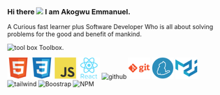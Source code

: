 ### Hi there  <img src='https://i.pinimg.com/originals/33/35/0a/33350a6314b66017370ada20437fff04.gif' width='30px' />   I am Akogwu Emmanuel.

 
 
A Curious fast learner plus Software Developer Who is all about solving problems for the good and benefit of mankind.



<img src='https://cutt.ly/ybL9x33'  alt='tool box' width='20' height='20' /> Toolbox.



<img src='https://raw.githubusercontent.com/devicons/devicon/7a4ca8aa871d6dca81691e018d31eed89cb70a76/icons/html5/html5-original.svg' alt='HTML5' height='50' width='50' /> <img src='https://raw.githubusercontent.com/devicons/devicon/7a4ca8aa871d6dca81691e018d31eed89cb70a76/icons/css3/css3-original.svg' alt='CSS3' height='50' width='50' /> <img src='https://raw.githubusercontent.com/devicons/devicon/7a4ca8aa871d6dca81691e018d31eed89cb70a76/icons/javascript/javascript-original.svg' alt='javascript' height='50' width='50' /> <img src='https://raw.githubusercontent.com/devicons/devicon/7a4ca8aa871d6dca81691e018d31eed89cb70a76/icons/react/react-original-wordmark.svg' alt='REACT' height='50' width='50' /> <img src='http://pngimg.com/uploads/github/github_PNG40.png' alt='github' height='50' width='50' /> <img src='https://raw.githubusercontent.com/devicons/devicon/7a4ca8aa871d6dca81691e018d31eed89cb70a76/icons/git/git-plain-wordmark.svg' alt='git' height='50' width='50' /> <img src='https://raw.githubusercontent.com/devicons/devicon/7a4ca8aa871d6dca81691e018d31eed89cb70a76/icons/yarn/yarn-original.svg' alt='yarn' height='50' width='50' /> <img src='https://raw.githubusercontent.com/devicons/devicon/7a4ca8aa871d6dca81691e018d31eed89cb70a76/icons/materialui/materialui-original.svg' alt='material UI' height='50' width='50' /> <img src='https://miro.medium.com/max/632/1*5QD8DKhOjRe-gcYjozlLNQ.png' alt='tailwind' height='50' width='50' /> <img src='https://camo.githubusercontent.com/8c8cd6fb9104edca5dcc83480ce23be35635c38db540f90a7e325dcae5a60281/68747470733a2f2f676574626f6f7473747261702e636f6d2f646f63732f342e312f6173736574732f696d672f626f6f7473747261702d737461636b2e706e67' alt='Boostrap' height='50' width='50' /> <img src='https://cutt.ly/tbMMiuF' alt='NPM' height='50' width='50' />
<!--
**Akogwu24/Akogwu24** is a ✨ _special_ ✨ repository because its `README.md` (this file) appears on your GitHub profile.

Here are some ideas to get you started:

- 🔭 I’m currently working on ...
- 🌱 I’m currently learning ...
- 👯 I’m looking to collaborate on ...
- 🤔 I’m looking for help with ...
- 💬 Ask me about ...
- 📫 How to reach me: ...
- 😄 Pronouns: ...
- ⚡ Fun fact: ...
-->
